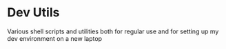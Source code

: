 # Dev Utils

Various shell scripts and utilities both for regular use and for setting up my dev environment on a new laptop
